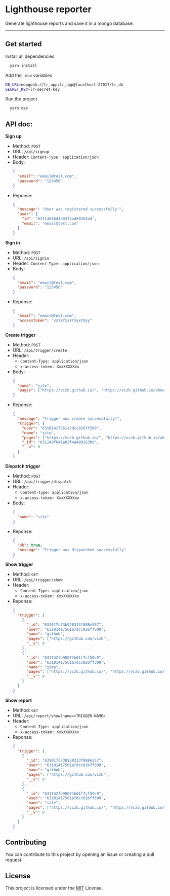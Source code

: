 # Lighthouse reporter

Generate lighthouse reports and save it in a mongo database.

---

## Get started

Install all dependencies

```bash
  yarn install
```

Add the `.env` variables

```bash
DB_URL=mongodb://lr_app:lr_app@localhost:27017/lr_db
SECRET_KEY=lr-secret-key
```

Run the project

```bash
  yarn dev
```

## API doc:

**Sign up**

- Method: `POST`
- URL: `/api/signup`
- Header: `Content-Type: application/json`
- Body:
  ```json
  {
    "email": "email@test.com",
    "password": "123456"
  }
  ```
- Reponse:
  ```json
  {
    "message": "User was registered successfully!",
    "user": {
      "id": "6311481641a03f4a480263ad",
      "email": "email@test.com"
    }
  }
  ```

**Sign in**

- Method: `POST`
- URL: `/api/signin`
- Header: `Content-Type: application/json`
- Body:
  ```json
  {
    "email": "email@test.com",
    "password": "123456"
  }
  ```
- Reponse:
  ```json
  {
    "email": "email@test.com",
    "accessToken": "xxYYYxxYYxyxYXyy"
  }
  ```

**Create trigger**

- Method: `POST`
- URL: `/api/trigger/create`
- Header:
  - `Content-Type: application/json`
  - `x-access-token: XxxXXXXXxx`
- Body:
  ```json
  {
    "name": "site",
    "pages": ["https://vczb.github.io/", "https://vczb.github.io/about"]
  }
  ```
- Reponse:
  ```json
  {
    "message": "Trigger was create successfully!",
    "trigger": {
      "user": "63101417561a7dcc826ff500",
      "name": "site",
      "pages": ["https://vczb.github.io/", "https://vczb.github.io/about"],
      "_id": "631148f641a03f4a480263b0",
      "__v": 0
    }
  }
  ```

**Dispatch trigger**

- Method: `POST`
- URL: `/api/trigger/dispatch`
- Header:
  - `Content-Type: application/json`
  - `x-access-token: XxxXXXXXxx`
- Body:
  ```json
  {
    "name": "site"
  }
  ```
- Reponse:
  ```json
  {
    "ok": true,
    "message": "Trigger was dispatched successfully"
  }
  ```

**Show trigger**

- Method: `GET`
- URL: `/api/trigger/show`
- Header:
  - `Content-Type: application/json`
  - `x-access-token: XxxXXXXXxx`
- Reponse:
  ```json
  {
    "trigger": [
      {
        "_id": "631017c73b928313f888e557",
        "user": "63101417561a7dcc826ff500",
        "name": "github",
        "pages": ["https://github.com/vczb"],
        "__v": 0
      },
      {
        "_id": "631142fb90071b61f7cf50c9",
        "user": "63101417561a7dcc826ff500",
        "name": "site",
        "pages": ["https://vczb.github.io/", "https://vczb.github.io/about"],
        "__v": 0
      }
    ]
  }
  ```

**Show report**

- Method: `GET`
- URL: `/api/report/show?name=<TRIGGER-NAME>`
- Header:
  - `Content-Type: application/json`
  - `x-access-token: XxxXXXXXxx`
- Reponse:
  ```json
  {
    "trigger": [
      {
        "_id": "631017c73b928313f888e557",
        "user": "63101417561a7dcc826ff500",
        "name": "github",
        "pages": ["https://github.com/vczb"],
        "__v": 0
      },
      {
        "_id": "631142fb90071b61f7cf50c9",
        "user": "63101417561a7dcc826ff500",
        "name": "site",
        "pages": ["https://vczb.github.io/", "https://vczb.github.io/about"],
        "__v": 0
      }
    ]
  }
  ```

## Contributing

You can contribute to this project by opening an issue or creating a pull request.

## License

This project is licensed under the [MIT](./LICENSE) License.
